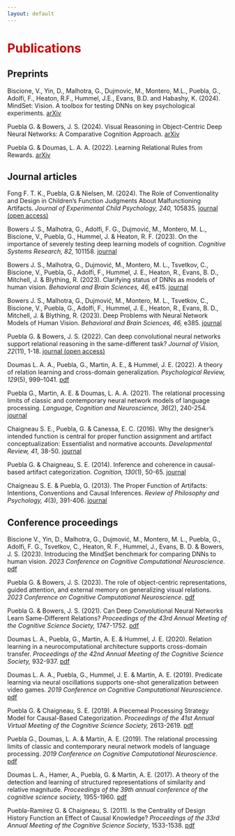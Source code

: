 ```yaml
---
layout: default
---
```


<h1 style="color: #cc0000;">Publications</h1>

## Preprints

Biscione, V., Yin, D., Malhotra, G., Dujmovic, M., Montero, M.L., Puebla, G., Adolfi, F., Heaton, R.F., Hummel, J.E., Evans, B.D. and Habashy, K. (2024). MindSet: Vision. A toolbox for testing DNNs on key psychological experiments. [arXiv](https://arxiv.org/abs/2404.05290)

Puebla G. & Bowers, J. S. (2024). Visual Reasoning in Object-Centric Deep Neural Networks: A Comparative Cognition Approach. [arXiv](https://arxiv.org/abs/2402.12675) 

Puebla G. & Doumas, L. A. A. (2022). Learning Relational Rules from Rewards. [arXiv](https://arxiv.org/abs/2203.13599)


## Journal articles

Fong F. T. K., Puebla, G.& Nielsen, M. (2024). The Role of Conventionality and Design in Children’s Function Judgments About Malfunctioning Artifacts. *Journal of Experimental Child Psychology, 240,* 105835. [journal (open access)](https://doi.org/10.1016/j.jecp.2023.105835)

Bowers J. S., Malhotra, G., Adolfi, F. G., Dujmović, M., Montero, M. L., Biscione, V., Puebla, G., Hummel, J. & Heaton, R. F. (2023). On the importance of severely testing deep learning models of cognition. *Cognitive Systems Research, 82,* 101158. [journal](https://doi.org/10.1016/j.cogsys.2023.101158)

Bowers J. S., Malhotra, G., Dujmović, M., Montero, M. L., Tsvetkov, C., Biscione, V., Puebla, G., Adolfi, F., Hummel, J. E., Heaton, R., Evans, B. D., Mitchell, J. & Blything, R. (2023). Clarifying status of DNNs as models of human vision. *Behavioral and Brain Sciences, 46,* e415. [journal](https://doi.org/10.1017/S0140525X23002777)

Bowers J. S., Malhotra, G., Dujmović, M., Montero, M. L., Tsvetkov, C., Biscione, V., Puebla, G., Adolfi, F., Hummel, J. E., Heaton, R., Evans, B. D., Mitchell, J. & Blything, R. (2023). Deep Problems with Neural Network Models of Human Vision. *Behavioral and Brain Sciences, 46,* e385. [journal](https://doi.org/10.1017/S0140525X22002813)

Puebla G. & Bowers, J. S. (2022). Can deep convolutional neural networks support relational reasoning in the same-different task? *Journal of Vision, 22*(11), 1-18. [journal (open access)](https://doi.org/10.1167/jov.22.10.11)

Doumas L. A. A., Puebla, G., Martin, A. E., & Hummel, J. E. (2022). A theory of relation learning and cross-domain generalization. *Psychological Review, 129*(5), 999–1041. [pdf](assets/pdf/cross_domian_generalization.pdf)

Puebla G., Martin, A. E. & Doumas, L. A. A. (2021). The relational processing limits of classic and contemporary neural network models of language processing. *Language, Cognition and Neuroscience, 36*(2), 240-254. [journal](https://doi.org/10.1080/23273798.2020.1821906)

Chaigneau S. E., Puebla, G. & Canessa, E. C. (2016). Why the designer’s intended function is central for proper function assignment and artifact conceptualization: Essentialist and normative accounts. *Developmental Review, 41*, 38-50. [journal](https://doi.org/10.1016/j.dr.2016.06.002)

Puebla G. & Chaigneau, S. E. (2014). Inference and coherence in causal-based artifact categorization. *Cognition, 130*(1), 50-65. [journal](https://doi.org/10.1016/j.cognition.2013.10.001)

Chaigneau S. E. & Puebla, G. (2013). The Proper Function of Artifacts: Intentions, Conventions and Causal Inferences. *Review of Philosophy and Psychology, 4*(3), 391-406. [journal](https://doi.org/10.1007/s13164-013-0146-3)


## Conference proceedings

Biscione V., Yin, D., Malhotra, G., Dujmović, M., Montero, M. L., Puebla, G., Adolfi, F. G., Tsvetkov, C., Heaton, R. F., Hummel, J., Evans, B. D. & Bowers, J. S. (2023). Introducing the MindSet benchmark for comparing DNNs to human vision. *2023 Conference on Cognitive Computational Neuroscience*. [pdf](assets/pdf/CCN_MindSet.pdf)


Puebla G. & Bowers, J. S. (2023). The role of object-centric representations, guided attention, and external memory on generalizing visual relations. *2023 Conference on Cognitive Computational Neuroscience*. [pdf](assets/pdf/CCN_object_centric.pdf)

Puebla G. & Bowers, J. S. (2021). Can Deep Convolutional Neural Networks Learn Same-Different Relations? *Proceedings of the 43rd Annual Meeting of the Cognitive Science Society,* 1747-1752. [pdf](assets/pdf/CogSci_SameDifferent.pdf)

Doumas L. A., Puebla, G., Martin, A. E. & Hummel, J. E. (2020). Relation learning in a neurocomputational architecture supports cross-domain transfer. *Proceedings of the 42nd Annual Meeting of the Cognitive Science Society,* 932-937. [pdf](assets/pdf/CogSci_RelationLearning.pdf)

Doumas L. A. A., Puebla, G., Hummel, J. E. & Martin, A. E. (2019). Predicate learning via neural oscillations supports one-shot generalization between video games. *2019 Conference on Cognitive Computational Neuroscience*. [pdf](assets/pdf/CCN_predicate_learning.pdf)

Puebla G. & Chaigneau, S. E. (2019). A Piecemeal Processing Strategy Model for Causal-Based Categorization. *Proceedings of the 41st Annual Virtual Meeting of the Cognitive Science Society,* 2613-2619. [pdf](assets/pdf/CogSci_piecemeal.pdf)

Puebla G., Doumas, L. A. & Martin, A. E. (2019). The relational processing limits of classic and contemporary neural network models of language processing. *2019 Conference on Cognitive Computational Neuroscience*. [pdf](assets/pdf/CCN_relational_limits.pdf)

Doumas L. A., Hamer, A., Puebla, G. & Martin, A. E. (2017). A theory of the detection and learning of structured representations of similarity and relative magnitude. *Proceedings of the 39th annual conference of the cognitive science society,* 1955-1960. [pdf](assets/pdf/CogSci_similarity.pdf)

Puebla-Ramírez G. & Chaigneau, S. (2011). Is the Centrality of Design History Function an Effect of
Causal Knowledge? *Proceedings of the 33rd Annual Meeting of the Cognitive Science Society*, 1533-1538. [pdf](assets/pdf/CogSci_centrality.pdf)